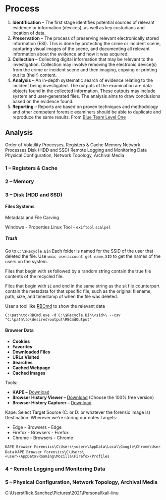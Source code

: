 # Process

1. **Identification** – The first stage identifies potential sources of relevant evidence or information (devices), as well as key custodians and location of data.
2. **Preservation** – The process of preserving relevant electronically stored information (ESI). This is done by protecting the crime or incident scene, capturing visual images of the scene, and documenting all relevant information about the evidence and how it was acquired.
3. **Collection** – Collecting digital information that may be relevant to the investigation. Collection may involve removing the electronic device(s) from the crime or incident scene and then imaging, copying or printing out its (their) content.
4. **Analysis** – An in-depth systematic search of evidence relating to the incident being investigated. The outputs of the examination are data objects found in the collected information. These outputs may include system and user-generated files. The analysis aims to draw conclusions based on the evidence found.
5. **Reporting** – Reports are based on proven techniques and methodology and other competent forensic examiners should be able to duplicate and reproduce the same results.
From [Blue Team Level One](https://elearning.securityblue.team/home/certifications/blue-team-level-1#content#digital-forensics#introduction-to-digital-forensics#digital-forensics-process)

## Analysis

Order of Volatility 
    Processes, Registers & Cache
    Memory
        Network Processes
    Disk (HDD and SSD)
    Remote Logging and Monitoring Data
    Physical Configuration, Network Topology, Archival Media

### 1 – **Registers & Cache**


### 2 – **Memory**


### 3 – **Disk (HDD and SSD)**

#### Files Systems
Metadata and File Carving

Windows - Properties
Linux Tool - `exiftool`
    `scalpel`

##### Trash

Go to `C:\$Recycle.Bin`
Each folder is named for the SSID of the user that deleted the file.
Use `wmic useraccount get name,SID` to get the names of the users on the system. 

Files that begin with `$R` followed by a random string contain the true file contents of the recycled file.

Files that begin with `$I` and end in the same string as the `$R` file counterpart contain the metadata for that specific file, such as the original filename, path, size, and timestamp of when the file was deleted.

User a tool like [RBCmd](https://github.com/EricZimmerman/RBCmd) to show the relevant data

`C:\path\to\RBCmd.exe -d C:\$Recycle.Bin\<sid>\ --csv "C:\path\to\desired\output\RBCmdOutput"`

#### Browser Data

- **Cookies**
- **Favorites**
- **Downloaded Files**
- **URLs Visited**
- **Searches**
- **Cached Webpage**
- **Cached Images**

Tools:
- **KAPE –** [Download](https://www.kroll.com/en/insights/publications/cyber/kroll-artifact-parser-extractor-kape)
- **Browser History Viewer –** [Download](https://www.foxtonforensics.com/browser-history-viewer/) (Choose the 100% free version)
- **Browser History Capturer –** [Download](https://www.foxtonforensics.com/browser-history-capturer/)

Kape: 
Select Target Source (C: or D: or whatever the forensic image is)
Destination: Wherever we're storing our notes
Targets:
- Edge - Browsers - Edge
- Firefox - Browsers - Firefox
- Chrome - Browsers - Chrome

`KAPE Browser Forensics\C\Users\<user>\AppData\Local\Google\Chrome\User Data`
`KAPE Browser Forensics\C\Users\<user>\AppData\Roaming\Mozilla\Firefox\Profiles`

### 4 – **Remote Logging and Monitoring Data**


### 5 – **Physical Configuration, Network Topology, Archival Media**

C:\Users\Rick.Sanchez\Pictures\2021\Personal\kali-linu